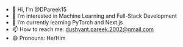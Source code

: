 - 👋 Hi, I’m @DPareek15
- 👀 I’m interested in Machine Learning and Full-Stack Development
- 🌱 I’m currently learning PyTorch and Next.js
- 📫 How to reach me: dushyant.pareek.2002@gmail.com
- 😄 Pronouns: He/Him

<!---
DPareek15/DPareek15 is a ✨ special ✨ repository because its `README.md` (this file) appears on your GitHub profile.
You can click the Preview link to take a look at your changes.
--->

